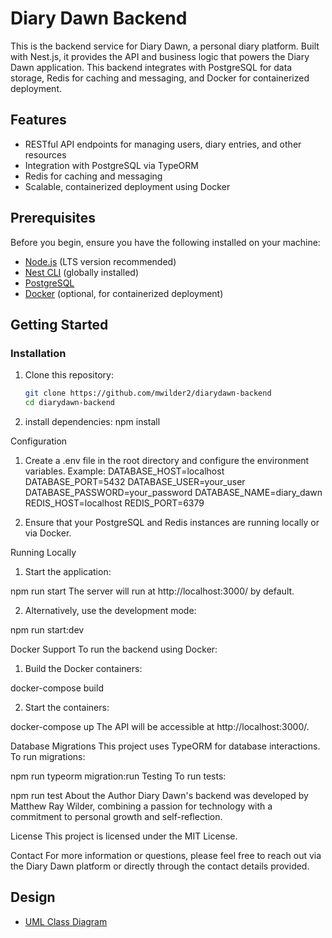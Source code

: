 # Diary Dawn Backend

This is the backend service for Diary Dawn, a personal diary platform. Built with Nest.js, it provides the API and business logic that powers the Diary Dawn application. This backend integrates with PostgreSQL for data storage, Redis for caching and messaging, and Docker for containerized deployment.

## Features
- RESTful API endpoints for managing users, diary entries, and other resources
- Integration with PostgreSQL via TypeORM
- Redis for caching and messaging
- Scalable, containerized deployment using Docker

## Prerequisites
Before you begin, ensure you have the following installed on your machine:
- [Node.js](https://nodejs.org/) (LTS version recommended)
- [Nest CLI](https://docs.nestjs.com/cli/overview) (globally installed)
- [PostgreSQL](https://www.postgresql.org/)
- [Docker](https://www.docker.com/) (optional, for containerized deployment)

## Getting Started

### Installation
1. Clone this repository:
   ```bash
   git clone https://github.com/mwilder2/diarydawn-backend
   cd diarydawn-backend

2. install dependencies:
npm install

Configuration
1. Create a .env file in the root directory and configure the environment variables. Example:
DATABASE_HOST=localhost
DATABASE_PORT=5432
DATABASE_USER=your_user
DATABASE_PASSWORD=your_password
DATABASE_NAME=diary_dawn
REDIS_HOST=localhost
REDIS_PORT=6379

2. Ensure that your PostgreSQL and Redis instances are running locally or via Docker.

Running Locally
1. Start the application:

npm run start
The server will run at http://localhost:3000/ by default.

2. Alternatively, use the development mode:

npm run start:dev

Docker Support
To run the backend using Docker:
1. Build the Docker containers:

docker-compose build

2. Start the containers:

docker-compose up
The API will be accessible at http://localhost:3000/.

Database Migrations
This project uses TypeORM for database interactions. To run migrations:


npm run typeorm migration:run
Testing
To run tests:


npm run test
About the Author
Diary Dawn's backend was developed by Matthew Ray Wilder, combining a passion for technology with a commitment to personal growth and self-reflection.

License
This project is licensed under the MIT License.

Contact
For more information or questions, please feel free to reach out via the Diary Dawn platform or directly through the contact details provided.

## Design
- [UML Class Diagram](./diarydawn-uml.png)
